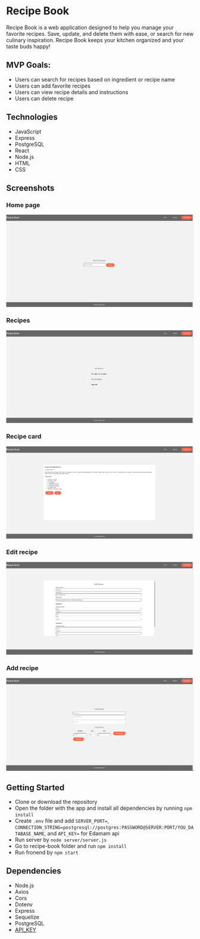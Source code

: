 # Recipe Book
Recipe Book is a web application designed to help you manage your favorite recipes.  Save, update, and delete them with ease, or search for new culinary inspiration. Recipe Book keeps your kitchen organized and your taste buds happy!

## MVP Goals:
* Users can search for recipes based on ingredient or recipe name
* Users can add favorite recipes 
* Users can view recipe details and instructions
* Users can delete recipe

## Technologies
* JavaScript
* Express
* PostgreSQL
* React
* Node.js 
* HTML
* CSS

## Screenshots
### Home page
![Home page](/screenshoots/home.png)
### Recipes
![All recipes](/screenshoots/recipes.png)
### Recipe card
![Recipe card](/screenshoots/recipe%20card.png)
### Edit recipe
![Edit recipe](/screenshoots/edit.png)
### Add recipe
![Add recipe](/screenshoots/add.png)

## Getting Started
* Clone or download the repository
* Open the folder with the app and install all dependencies by running `npm install` 
* Create `.env` file and add `SERVER_PORT=`, `CONNECTION_STRING=postgresql://postgres:PASSWORD@SERVER:PORT/YOU_DATABASE_NAME`, and `API_KEY=` for Edamam api 
* Run server by `node server/server.js`
* Go to recipe-book folder and run `npm install` 
* Run fronend by `npm start`

## Dependencies
* Node.js
* Axios    
* Cors
* Dotenv
* Express
* Sequelize
* PostgreSQL
* [API_KEY](https://www.edamam.com/) 
